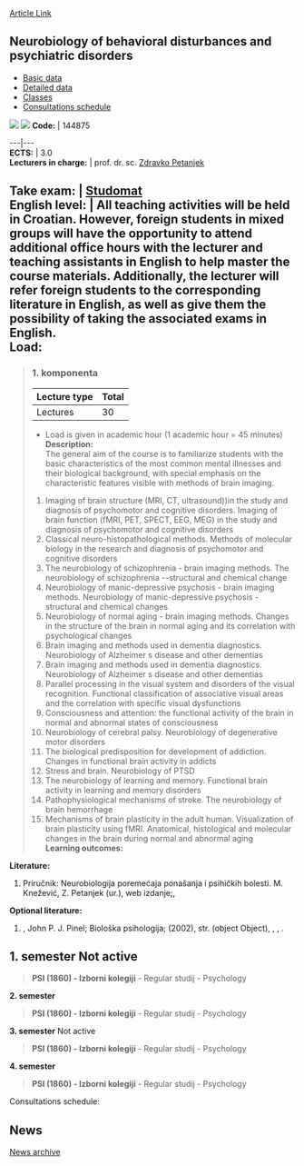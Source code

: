 [Article Link](https://www.fhs.hr/en/course/nobdapd)

## Neurobiology of behavioral disturbances and psychiatric disorders
  * [Basic data](https://www.fhs.hr/en/course/nobdapd#v1id-523807_623764_1_0 "Basic data")
  * [Detailed data](https://www.fhs.hr/en/course/nobdapd#v1id-523807_623764_1_1 "Detailed data")
  * [Classes](https://www.fhs.hr/en/course/nobdapd#v1id-523807_623764_1_2 "Classes")
  * [Consultations schedule](https://www.fhs.hr/en/course/nobdapd#v1id-523807_623764_1_3 "Consultations schedule")


[![](https://www.fhs.hr/img/flags/gif/hr.gif)](https://www.fhs.hr/predmet/nobdapd) [![](https://www.fhs.hr/img/flags/gif/gb.gif)](https://www.fhs.hr/en/course/nobdapd)
**Code:** |  144875  
  
---|---  
**ECTS:** |  3.0   
**Lecturers in charge:** |  prof. dr. sc. [Zdravko Petanjek](https://www.fhs.hr/staff/zdravko.petanjek)   
  
**Take exam:** |  [Studomat](http://www.isvu.hr/studomat)  
**English level:** |  All teaching activities will be held in Croatian. However, foreign students in mixed groups will have the opportunity to attend additional office hours with the lecturer and teaching assistants in English to help master the course materials. Additionally, the lecturer will refer foreign students to the corresponding literature in English, as well as give them the possibility of taking the associated exams in English.   
**Load:**  
---  
> ### 1. komponenta
> | Lecture type | Total  
> ---|---  
> Lectures | 30  
> * Load is given in academic hour (1 academic hour = 45 minutes)   
**Description:**  
> The general aim of the course is to familiarize students with the basic characteristics of the most common mental illnesses and their biological background, with special emphasis on the characteristic features visible with methods of brain imaging.  
>  1. Imaging of brain structure (MRI, CT, ultrasound))in the study and diagnosis of psychomotor and cognitive disorders. Imaging of brain function (fMRI, PET, SPECT, EEG, MEG) in the study and diagnosis of psychomotor and cognitive disorders  
>  2. Classical neuro-histopathological methods. Methods of molecular biology in the research and diagnosis of psychomotor and cognitive disorders  
>  3. The neurobiology of schizophrenia - brain imaging methods. The neurobiology of schizophrenia --structural and chemical change  
>  4. Neurobiology of manic-depressive psychosis - brain imaging methods. Neurobiology of manic-depressive psychosis - structural and chemical changes  
>  5. Neurobiology of normal aging - brain imaging methods. Changes in the structure of the brain in normal aging and its correlation with psychological changes  
>  6. Brain imaging and methods used in dementia diagnostics. Neurobiology of Alzheimer s disease and other dementias  
>  7. Brain imaging and methods used in dementia diagnostics. Neurobiology of Alzheimer s disease and other dementias  
>  8. Parallel processing in the visual system and disorders of the visual recognition. Functional classification of associative visual areas and the correlation with specific visual dysfunctions  
>  9. Consciousness and attention: the functional activity of the brain in normal and abnormal states of consciousness  
>  10. Neurobiology of cerebral palsy. Neurobiology of degenerative motor disorders  
>  11. The biological predisposition for development of addiction. Changes in functional brain activity in addicts  
>  12. Stress and brain. Neurobiology of PTSD  
>  13. The neurobiology of learning and memory. Functional brain activity in learning and memory disorders  
>  14. Pathophysiological mechanisms of stroke. The neurobiology of brain hemorrhage  
>  15. Mechanisms of brain plasticity in the adult human. Visualization of brain plasticity using fMRI. Anatomical, histological and molecular changes in the brain during normal and abnormal aging  
**Learning outcomes:**  

  
**Literature:**  
  1. Priručnik: Neurobiologija poremećaja ponašanja i psihičkih bolesti. M. Knežević, Z. Petanjek (ur.), web izdanje;, 

  
**Optional literature:**  
  1. , John P. J. Pinel; Biološka psihologija; (2002), str. (object Object), , , .

  
**1. semester** Not active  
---  
> **PSI (1860) - Izborni kolegiji** - Regular studij - Psychology  
>   
  
**2. semester**  
> **PSI (1860) - Izborni kolegiji** - Regular studij - Psychology  
>   
  
**3. semester** Not active  
> **PSI (1860) - Izborni kolegiji** - Regular studij - Psychology  
>   
  
**4. semester**  
> **PSI (1860) - Izborni kolegiji** - Regular studij - Psychology  
>   
Consultations schedule: 


## News
[News archive](https://www.fhs.hr/en/course/nobdapd?@=20scc#news_110382 "News archive")
